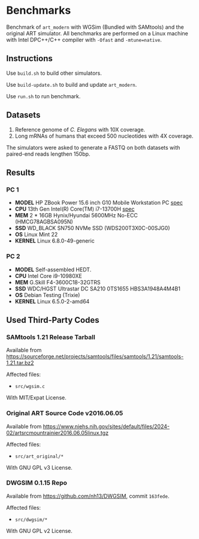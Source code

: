 # Benchmarks

Benchmark of `art_modern` with WGSim (Bundled with SAMtools) and the original ART simulator. All benchmarks are performed on a Linux machine with Intel DPC++/C++ compiler with `-Ofast` and `-mtune=native`.

## Instructions

Use `build.sh` to build other simulators.

Use `build-update.sh` to build and update `art_modern`.

Use `run.sh` to run benchmark.

## Datasets

1. Reference genome of _C. Elegans_ with 10X coverage.
2. Long mRNAs of humans that exceed 500 nucleotides with 4X coverage.

The simulators were asked to generate a FASTQ on both datasets with paired-end reads lengthen 150bp.

## Results

### PC 1

- **MODEL** HP ZBook Power 15.6 inch G10 Mobile Workstation PC [spec](https://support.hp.com/us-en/document/ish_8090133-8090177-16)
- **CPU** 13th Gen Intel(R) Core(TM) i7-13700H [spec](https://www.intel.com/content/www/us/en/products/sku/232128/intel-core-i713700h-processor-24m-cache-up-to-5-00-ghz/specifications.html)
- **MEM** 2 * 16GB Hynix/Hyundai 5600MHz No-ECC (HMCG78AGBSA095N)
- **SSD** WD_BLACK SN750 NVMe SSD (WDS200T3X0C-00SJG0)
- **OS** Linux Mint 22
- **KERNEL** Linux 6.8.0-49-generic

### PC 2

- **MODEL** Self-assembled HEDT.
- **CPU** Intel Core i9-10980XE
- **MEM** G.Skill F4-3600C18-32GTRS
- **SSD** WDC/HGST Ultrastar DC SA210 0TS1655 HBS3A1948A4M4B1
- **OS** Debian Testing (Trixie)
- **KERNEL** Linux 6.5.0-2-amd64

## Used Third-Party Codes

### SAMtools 1.21 Release Tarball

Available from <https://sourceforge.net/projects/samtools/files/samtools/1.21/samtools-1.21.tar.bz2>

Affected files:

- `src/wgsim.c`

With MIT/Expat License.

### Original ART Source Code v2016.06.05

Available from <https://www.niehs.nih.gov/sites/default/files/2024-02/artsrcmountrainier2016.06.05linux.tgz>

Affected files:

- `src/art_original/*`

With GNU GPL v3 License.

### DWGSIM 0.1.15 Repo

Available from <https://github.com/nh13/DWGSIM>, commit `163fede`.

Affected files:

- `src/dwgsim/*`

With GNU GPL v2 License.
